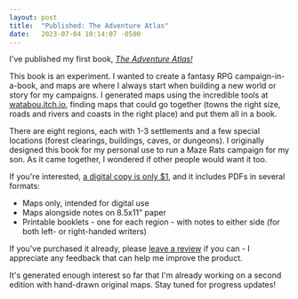 ```yaml
---
layout: post
title:  "Published: The Adventure Atlas"
date:   2023-07-04 10:14:07 -0500
---
```

I've published my first book, [_The Adventure Atlas!_][book-link]

This book is an experiment. I wanted to create a fantasy RPG campaign-in-a-book, and maps are where I always start when building a new world or story for my campaigns. I generated maps using the incredible tools at [watabou.itch.io](https://watabou.itch.io), finding maps that could go together (towns the right size, roads and rivers and coasts in the right place) and put them all in a book.

There are eight regions, each with 1-3 settlements and a few special locations (forest clearings, buildings, caves, or dungeons). I originally designed this book for my personal use to run a Maze Rats campaign for my son. As it came together, I wondered if other people would want it too.

If you're interested, [a digital copy is only $1][book-link], and it includes PDFs in several formats:

* Maps only, intended for digital use
* Maps alongside notes on 8.5x11" paper
* Printable booklets - one for each region - with notes to either side (for both left- or right-handed writers)

If you've purchased it already, please [leave a review][book-link] if you can - I appreciate any feedback that can help me improve the product.

It's generated enough interest so far that I'm already working on a second edition with hand-drawn original maps. Stay tuned for progress updates!

[book-link]: https://www.drivethrurpg.com/product/443904/The-Adventure-Atlas
